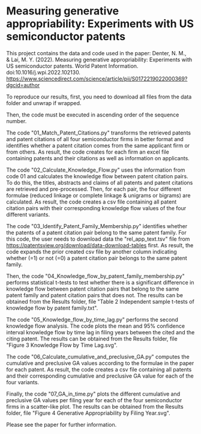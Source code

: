 # Measuring generative appropriability: Experiments with US semiconductor patents

This project contains the data and code used in the paper: Denter, N. M., & Lai, M. Y. (2022). Measuring generative appropriability: Experiments with US semiconductor patents. World Patent Information. doi:10.1016/j.wpi.2022.102130.
https://www.sciencedirect.com/science/article/pii/S0172219022000369?dgcid=author

To reproduce our results, first, you need to download all files from the data folder and unwrap if wrapped.

Then, the code must be executed in ascending order of the sequence number.

The code "01_Match_Patent_Citations.py" transforms the retrieved patents and patent citations of all four semiconductor firms in better format and identifies whether a patent citation comes from the same applicant firm or from others. As result, the code creates for each firm an excel file containing patents and their citations as well as information on applicants.

The code "02_Calculate_Knowledge_Flow.py" uses the information from code 01 and calculates the knowledge flow between patent citation pairs. To do this, the titles, abstracts and claims of all patents and patent citations are retrieved and pre-processed. Then, for each pair, the four different formulae (reduced linkage or complete linkage & unigrams or bigrams) are calculated. As result, the code creates a csv file containing all patent citation pairs with their corresponding knowledge flow values of the four different variants.

The code "03_Identify_Patent_Family_Membership.py" identifies whether the patents of a patent citation pair belong to the same patent family. For this code, the user needs to download data the "rel_app_text.tsv" file from https://patentsview.org/download/data-download-tables first. As result, the code expands the prior created csv file by another column indicating whether (=1) or not (=0) a patent citation pair belongs to the same patent family.

Then, the code "04_Knowledge_flow_by_patent_family_membership.py" performs statistical t-tests to test whether there is a significant difference in knowledge flow between patent citation pairs that belong to the same patent family and patent citation pairs that does not. The results can be obtained from the Results folder, file "Table 2 Independent sample t-tests of knowledge flow by patent family.txt".

The code "05_Knowledge_flow_by_time_lag.py" performs the second knowledge flow analysis. The code plots the mean and 95% confidence interval knowledge flow by time lag in filing years between the cited and the citing patent. The results can be obtained from the Results folder, file "Figure 3 Knowledge Flow by Time Lag.svg".

The code "06_Calculate_cumulative_and_preclusive_GA.py" computes the cumulative and preclusive GA values according to the formulae in the paper for each patent. As result, the code creates a csv file containing all patents and their corresponding cumulative and preclusive GA value for each of the four variants.

Finally, the code "07_GA_in_time.py" plots the different cumulative and preclusive GA values per filing year for each of the four semiconductor firms in a scatter-like plot. The results can be obtained from the Results folder, file "Figure 4 Generative Appropriability by Filing Year.svg". 

Please see the paper for further information.

